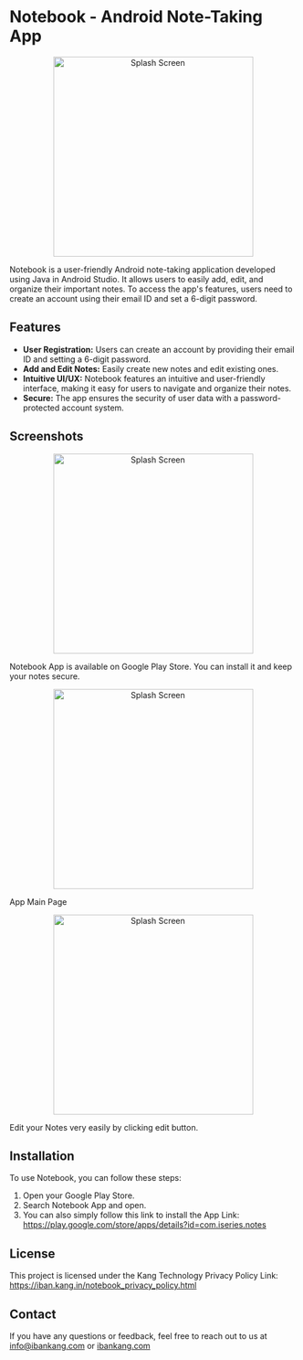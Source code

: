 # Notebook - Android Note-Taking App

<p align="center">
  <img src="https://github.com/ibankang/notebook/assets/111854504/68dc6eb8-14e9-42aa-9087-70381abd03ec" width="350" title="Splash Screen">
</p>

Notebook is a user-friendly Android note-taking application developed using Java in Android Studio. It allows users to easily add, edit, and organize their important notes. To access the app's features, users need to create an account using their email ID and set a 6-digit password.

## Features

- **User Registration:** Users can create an account by providing their email ID and setting a 6-digit password.
- **Add and Edit Notes:** Easily create new notes and edit existing ones.
- **Intuitive UI/UX:** Notebook features an intuitive and user-friendly interface, making it easy for users to navigate and organize their notes.
- **Secure:** The app ensures the security of user data with a password-protected account system.

## Screenshots

<p align="center">
  <img src="https://github.com/ibankang/notebook/assets/111854504/a830fd33-62b9-4b2a-842a-06332e4ad7a4" width="350" title="Splash Screen">
</p>
Notebook App is available on Google Play Store. You can install it and keep your notes secure.

<p align="center">
  <img src="https://github.com/ibankang/notebook/assets/111854504/3e5dba0d-9eae-44ba-95aa-8f9b30e12e97" width="350" title="Splash Screen">
</p>
App Main Page 

<p align="center">
  <img src="https://github.com/ibankang/notebook/assets/111854504/4502a062-0cde-4810-905b-3685a9965537" width="350" title="Splash Screen">
</p>
Edit your Notes very easily by clicking edit button. 

## Installation

To use Notebook, you can follow these steps:

1. Open your Google Play Store.
2. Search Notebook App and open. 
3. You can also simply follow this link to install the App
   Link: https://play.google.com/store/apps/details?id=com.iseries.notes

## License

This project is licensed under the Kang Technology 
Privacy Policy
Link: https://iban.kang.in/notebook_privacy_policy.html

## Contact

If you have any questions or feedback, feel free to reach out to us at info@ibankang.com or [ibankang.com](http://ibankang.com/)
